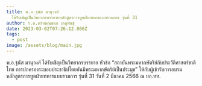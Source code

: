 ```yaml
---
title: พ.อ.ฐนัส มานุวงศ์
  ได้รับเชิญเป็นวิทยากรบรรยายหลักสูตรการทูตฝ่ายทหารแบบรวมการ รุ่นที่ 31
author: ร.ต.พรหมณชนก เกตุพันธุ์
date: 2023-03-02T07:26:12.806Z
tags:
  - post
image: /assets/blog/main.jpg
---
```


พ.อ.ฐนัส มานุวงศ์ ได้รับเชิญเป็นวิทยากรบรรยาย หัวข้อ “สถาบันพระมหากษัตริย์กับประวัติศาสตร์ชาติไทย การปกครองระบอบประชาธิปไตยอันมีพระมหากษัตริย์เป็นประมุข” ให้กับผู้เข้ารับการอบรมหลักสูตรการทูตฝ่ายทหารแบบรวมการ รุ่นที่ 31 วันที่ 2 มีนาคม 2566 ณ บก.ทท.
